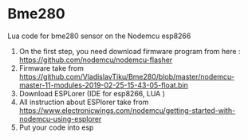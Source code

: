 # Bme280
Lua code for bme280 sensor on the Nodemcu esp8266 
1. On the first step, you need download firmware program from here : https://github.com/nodemcu/nodemcu-flasher
2. Firmware take from https://github.com/VladislavTiku/Bme280/blob/master/nodemcu-master-11-modules-2019-02-25-15-43-05-float.bin
4. Download ESPLorer (IDE for esp8266, LUA ) 
5. All instruction about ESPlorer take from https://www.electronicwings.com/nodemcu/getting-started-with-nodemcu-using-esplorer
6. Put your code into esp
